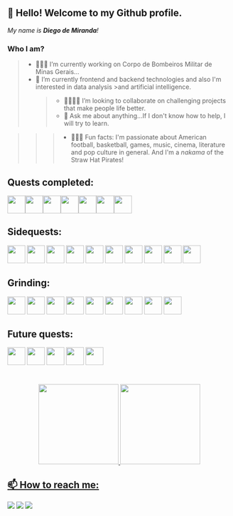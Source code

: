 ## 👋 Hello! Welcome to my Github profile.

_My name is **Diego de Miranda**!_

### Who I am?

> - 👨🏾‍🚒 I’m currently working on Corpo de Bombeiros Militar de Minas Gerais...
> - 🌱 I’m currently frontend and backend technologies and also I'm interested in data analysis >and artificial intelligence.
>   > - 🫱🏾‍🫲🏻 I’m looking to collaborate on challenging projects that make people life better.
>   > - 💬 Ask me about anything...If I don't know how to help, I will try to learn.

> > > - 🧘🏾‍♂️ Fun facts: I'm passionate about American football, basketball, games, music, cinema, literature and pop culture in general. And I'm a _nakama_ of the Straw Hat Pirates!

## Quests completed:

  <!-- icone html-->

<img src="https://cdn.jsdelivr.net/gh/devicons/devicon/icons/html5/html5-original.svg" width="40" height="40"/><!-- icone css--><img src="https://cdn.jsdelivr.net/gh/devicons/devicon/icons/css3/css3-original.svg"
  width="40" height="40"/><!-- icone sass--><img src="https://cdn.jsdelivr.net/gh/devicons/devicon/icons/sass/sass-original.svg" width="40" height="40"/><!--icone javascript--><img src="https://cdn.jsdelivr.net/gh/devicons/devicon/icons/javascript/javascript-original.svg" width="40" height="40" /><!--icone c--><img src="https://cdn.jsdelivr.net/gh/devicons/devicon/icons/c/c-original.svg" width="40" height="40"/><!-- icone graphql--><img src="https://cdn.jsdelivr.net/gh/devicons/devicon/icons/graphql/graphql-plain.svg" width="40" height="40"/><!-- icone haskell--><img src="https://cdn.jsdelivr.net/gh/devicons/devicon/icons/haskell/haskell-original.svg"  width="40" height="40"/>

## Sidequests:

  <!--icone linux-->

<img loading="lazy" src="https://cdn.jsdelivr.net/gh/devicons/devicon/icons/linux/linux-original.svg" width="40" height="40"/><!--icone git-->
<img loading="lazy" src="https://cdn.jsdelivr.net/gh/devicons/devicon/icons/git/git-original.svg" width="40" height="40"/><!--icone canva-->
<img src="https://cdn.jsdelivr.net/gh/devicons/devicon/icons/canva/canva-original.svg" width="40" height="40"/><!--icone photoshop-->
<img src="https://cdn.jsdelivr.net/gh/devicons/devicon/icons/photoshop/photoshop-plain.svg" width="40" height="40"/><!--icone illustrator-->
<img src="https://cdn.jsdelivr.net/gh/devicons/devicon/icons/illustrator/illustrator-plain.svg" width="40" height="40"/><!--icone slack -->
<img src="https://cdn.jsdelivr.net/gh/devicons/devicon/icons/slack/slack-original.svg" width="40" height="40"/><!--icone trello-->
<img src="https://cdn.jsdelivr.net/gh/devicons/devicon/icons/trello/trello-plain.svg" width="40" height="40"/><!--icone figma-->
<img src="https://cdn.jsdelivr.net/gh/devicons/devicon/icons/figma/figma-original.svg" width="40" height="40"/><!--icone xcode-->
<img src="https://cdn.jsdelivr.net/gh/devicons/devicon/icons/xcode/xcode-original.svg" width="40" height="40"/><!--icone r-->
<img src="https://cdn.jsdelivr.net/gh/devicons/devicon/icons/r/r-original.svg" width="40" height="40"/>

## Grinding:

  <!-- icone bootstrap-->

<img src="https://cdn.jsdelivr.net/gh/devicons/devicon/icons/bootstrap/bootstrap-original.svg" width="40" height="40"/><!--icone java-->
<img loading="lazy" src="https://cdn.jsdelivr.net/gh/devicons/devicon/icons/java/java-original.svg" width="40" height="40"/> <!--icone typescript-->
<img src="https://cdn.jsdelivr.net/gh/devicons/devicon/icons/typescript/typescript-original.svg" width="40" height="40"/><!--icone react-->
<img src="https://cdn.jsdelivr.net/gh/devicons/devicon/icons/react/react-original.svg" width="40" height="40"/><!--icone nodejs-->
<img src="https://cdn.jsdelivr.net/gh/devicons/devicon/icons/nodejs/nodejs-plain.svg" width="40" height="40"/><!--icone mysql-->
<img src="https://cdn.jsdelivr.net/gh/devicons/devicon/icons/mysql/mysql-original.svg" width="40" height="40"/><!--icone postgresql-->
<img src="https://cdn.jsdelivr.net/gh/devicons/devicon/icons/postgresql/postgresql-original.svg" width="40" height="40"/><!--icone mongodb-->
<img src="https://cdn.jsdelivr.net/gh/devicons/devicon/icons/mongodb/mongodb-original.svg" width="40" height="40"/><!--icone swift-->
<img src="https://cdn.jsdelivr.net/gh/devicons/devicon/icons/swift/swift-original.svg" width="40" height="40"/>

## Future quests:

  <!--icone docker-->

<img src="https://cdn.jsdelivr.net/gh/devicons/devicon/icons/docker/docker-original-wordmark.svg" width="40" height="40"/><!--icone c++-->
<img src="https://cdn.jsdelivr.net/gh/devicons/devicon/icons/csharp/csharp-original.svg" width=" 40" height="40"/><!--icone c#-->
<img src="https://cdn.jsdelivr.net/gh/devicons/devicon/icons/cplusplus/cplusplus-original.svg" width="40" height="40"/><!--icone python-->
<img src="https://cdn.jsdelivr.net/gh/devicons/devicon/icons/python/python-original.svg" width="40" height="40"/><!--icone rust-->
<img src="https://cdn.jsdelivr.net/gh/devicons/devicon/icons/rust/rust-plain.svg" width="40" height="40"/>

#

  <div align ="center">
  <a href="https://github.com/diegodemiranda">
  <img loading="lazy" height="180em" src="https://github-readme-stats.vercel.app/api/top-langs/?username=diegodemiranda&layout=compact&langs_count=7&theme=dracula"/>
  <img loading="lazy" height="180em" src="https://github-readme-stats.vercel.app/api?username=diegodemiranda&show_icons=true&theme=dracula&include_all_commits=true&count_private=true"/>
  </div>

## 📫 How to reach me:

  <div>
  <a href="https://instagram.com/diegodemiranda" target="_blank"><img loading="lazy" src="https://img.shields.io/badge/-Instagram-%23E4405F?style=for-the-badge&logo=instagram&logoColor=white" target="_blank"></a>
  <a href = "mailto:diego.demiranda@icloud.com"><img loading="lazy" src="https://img.shields.io/badge/Gmail-D14836?style=for-the-badge&logo=gmail&logoColor=white" target="_blank"></a>
  <a href="https://www.linkedin.com/in/diegodemiranda" target="_blank"><img loading="lazy" src="https://img.shields.io/badge/-LinkedIn-%230077B5?style=for-the-badge&logo=linkedin&logoColor=white" target="_blank"></a>   
  </div>
